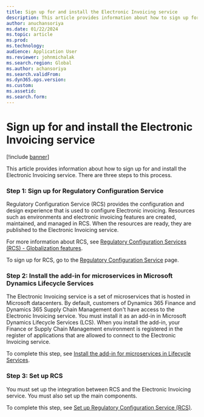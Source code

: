 ```yaml
---
title: Sign up for and install the Electronic Invoicing service
description: This article provides information about how to sign up for and install the Electronic Invoicing service.
author: anuchansoriya
ms.date: 01/22/2024
ms.topic: article
ms.prod: 
ms.technology: 
audience: Application User
ms.reviewer: johnmichalak
ms.search.region: Global
ms.author: achansoriya 
ms.search.validFrom: 
ms.dyn365.ops.version: 
ms.custom: 
ms.assetid: 
ms.search.form: 
---
```


# Sign up for and install the Electronic Invoicing service

[!include [banner](../../includes/banner.md)]

This article provides information about how to sign up for and install the Electronic Invoicing service. There are three steps to this process.

### Step 1: Sign up for Regulatory Configuration Service

Regulatory Configuration Service (RCS) provides the configuration and design experience that is used to configure Electronic invoicing. Resources such as environments and electronic invoicing features are created, maintained, and managed in RCS. When the resources are ready, they are published to the Electronic Invoicing service.

For more information about RCS, see [Regulatory Configuration Services (RCS) - Globalization features](rcs-globalization-feature.md).

To sign up for RCS, go to the [Regulatory Configuration Service](https://marketing.configure.global.dynamics.com/) page.

### Step 2: Install the add-in for microservices in Microsoft Dynamics Lifecycle Services

The Electronic Invoicing service is a set of microservices that is hosted in Microsoft datacenters. By default, customers of Dynamics 365 Finance and Dynamics 365 Supply Chain Management don't have access to the Electronic Invoicing service. You must install it as an add-in in Microsoft Dynamics Lifecycle Services (LCS). When you install the add-in, your Finance or Supply Chain Management environment is registered in the register of applications that are allowed to connect to the Electronic Invoicing service.

To complete this step, see [Install the add-in for microservices in Lifecycle Services](e-invoicing-install-add-in-microservices-lcs.md).

### Step 3: Set up RCS

You must set up the integration between RCS and the Electronic Invoicing service. You must also set up the main components.

To complete this step, see [Set up Regulatory Configuration Service (RCS)](e-invoicing-set-up-rcs.md).
